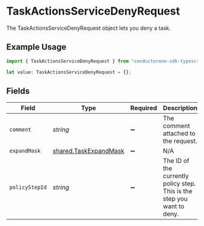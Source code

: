 # TaskActionsServiceDenyRequest

The TaskActionsServiceDenyRequest object lets you deny a task.

## Example Usage

```typescript
import { TaskActionsServiceDenyRequest } from "conductorone-sdk-typescript/sdk/models/shared";

let value: TaskActionsServiceDenyRequest = {};
```

## Fields

| Field                                                                   | Type                                                                    | Required                                                                | Description                                                             |
| ----------------------------------------------------------------------- | ----------------------------------------------------------------------- | ----------------------------------------------------------------------- | ----------------------------------------------------------------------- |
| `comment`                                                               | *string*                                                                | :heavy_minus_sign:                                                      | The comment attached to the request.                                    |
| `expandMask`                                                            | [shared.TaskExpandMask](../../../sdk/models/shared/taskexpandmask.md)   | :heavy_minus_sign:                                                      | N/A                                                                     |
| `policyStepId`                                                          | *string*                                                                | :heavy_minus_sign:                                                      | The ID of the currently policy step. This is the step you want to deny. |